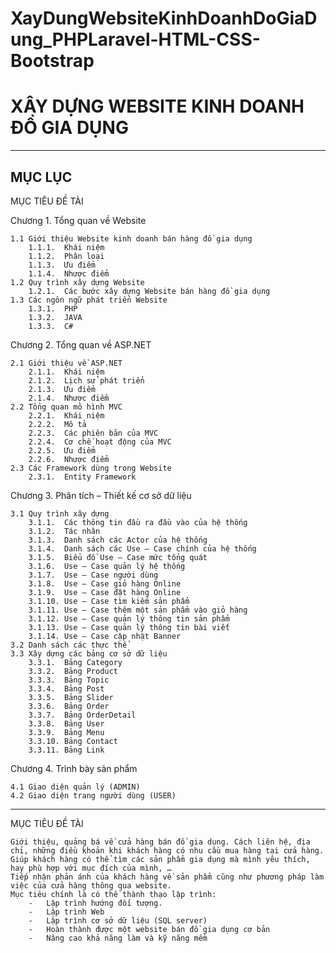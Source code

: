 # XayDungWebsiteKinhDoanhDoGiaDung_PHPLaravel-HTML-CSS-Bootstrap
# XÂY DỰNG WEBSITE KINH DOANH ĐỒ GIA DỤNG

------------------------------------------------------------------------------------------

## MỤC LỤC

MỤC TIÊU ĐỀ TÀI	

Chương 1.	Tổng quan về Website	

	1.1	Giới thiệu Website kinh doanh bán hàng đồ gia dụng	
		1.1.1.	Khái niệm	
		1.1.2.	Phân loại	
		1.1.3.	Ưu điểm	
		1.1.4.	Nhược điểm	
	1.2	Quy trình xây dựng Website	
		1.2.1.	Các bước xây dựng Website bán hàng đồ gia dụng	
	1.3	Các ngôn ngữ phát triển Website	
		1.3.1.	PHP	
		1.3.2.	JAVA	
		1.3.3.	C#	
Chương 2.	Tổng quan về ASP.NET	

	2.1	Giới thiệu về ASP.NET	
		2.1.1.	Khái niệm	
		2.1.2.	Lịch sử phát triển	
		2.1.3.	Ưu điểm	
		2.1.4.	Nhược điểm	
	2.2	Tổng quan mô hình MVC	
		2.2.1.	Khái niệm	
		2.2.2.	Mô tả	
		2.2.3.	Các phiên bản của MVC
		2.2.4.	Cơ chế hoạt động của MVC	
		2.2.5.	Ưu điểm	
		2.2.6.	Nhược điểm	
	2.3	Các Framework dùng trong Website	
		2.3.1.	Entity Framework	
Chương 3.	Phân tích – Thiết kế cơ sở dữ liệu

	3.1	Quy trình xây dựng	
		3.1.1.	Các thông tin đầu ra đầu vào của hệ thống	
		3.1.2.	Tác nhân	
		3.1.3.	Danh sách các Actor của hệ thống	
		3.1.4.	Danh sách các Use – Case chính của hệ thống	
		3.1.5.	Biểu đồ Use – Case mức tổng quát	
		3.1.6.	Use – Case quản lý hệ thống	
		3.1.7.	Use – Case người dùng	
		3.1.8.	Use – Case giỏ hàng Online	
		3.1.9.	Use – Case đặt hàng Online	
		3.1.10.	Use – Case tìm kiếm sản phẩm	
		3.1.11.	Use – Case thêm một sản phẩm vào giỏ hàng	
		3.1.12.	Use – Case quản lý thông tin sản phẩm	
		3.1.13.	Use – Case quản lý thông tin bài viết	
		3.1.14.	Use – Case cập nhật Banner	
	3.2	Danh sách các thực thể	
	3.3	Xây dựng các bảng cơ sở dữ liệu	
		3.3.1.	Bảng Category
		3.3.2.	Bảng Product	
		3.3.3.	Bảng Topic	
		3.3.4.	Bảng Post	
		3.3.5.	Bảng Slider	
		3.3.6.	Bảng Order	
		3.3.7.	Bảng OrderDetail	
		3.3.8.	Bảng User	
		3.3.9.	Bảng Menu	
		3.3.10.	Bảng Contact	
		3.3.11.	Bảng Link	
Chương 4.	Trình bày sản phẩm	

	4.1	Giao diện quản lý (ADMIN)	
	4.2	Giao diện trang người dùng (USER)	

-----------------------------------------------------------------------------------------------



MỤC TIÊU ĐỀ TÀI

	Giới thiệu, quảng bá về cửa hàng bán đồ gia dụng. Cách liên hệ, địa chỉ, những điều khoản khi khách hàng có nhu cầu mua hàng tại cửa hàng.
	Giúp khách hàng có thể tìm các sản phẩm gia dụng mà mình yêu thích, hay phù hợp với mục đích của mình, …
	Tiếp nhận phản ánh của khách hàng về sản phẩm cũng như phương pháp làm việc của cửa hàng thông qua website.
	Mục tiêu chính là có thể thành thạo lập trình:
		-	Lập trình hướng đối tượng.
		-	Lập trình Web
		-	Lập trình cơ sở dữ liệu (SQL server)
		-	Hoàn thành được một website bán đồ gia dụng cơ bản
		-	Nâng cao khả năng làm và kỹ năng mềm 

